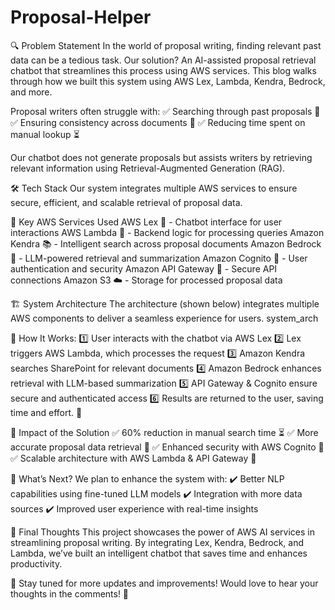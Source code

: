# Proposal-Helper

🔍 Problem Statement
In the world of proposal writing, finding relevant past data can be a tedious task. Our solution? An AI-assisted proposal retrieval chatbot that streamlines this process using AWS services. This blog walks through how we built this system using AWS Lex, Lambda, Kendra, Bedrock, and more.

Proposal writers often struggle with:
✅ Searching through past proposals 📂
✅ Ensuring consistency across documents 📝
✅ Reducing time spent on manual lookup ⏳

Our chatbot does not generate proposals but assists writers by retrieving relevant information using Retrieval-Augmented Generation (RAG).

🛠️ Tech Stack
Our system integrates multiple AWS services to ensure secure, efficient, and scalable retrieval of proposal data.

📌 Key AWS Services Used
AWS Lex 🤖 - Chatbot interface for user interactions
AWS Lambda 🔄 - Backend logic for processing queries
Amazon Kendra 📚 - Intelligent search across proposal documents
Amazon Bedrock 🤖 - LLM-powered retrieval and summarization
Amazon Cognito 🔐 - User authentication and security
Amazon API Gateway 🔗 - Secure API connections
Amazon S3 ☁️ - Storage for processed proposal data

🏗️ System Architecture
The architecture (shown below) integrates multiple AWS components to deliver a seamless experience for users.
system_arch

📌 How It Works:
1️⃣ User interacts with the chatbot via AWS Lex
2️⃣ Lex triggers AWS Lambda, which processes the request
3️⃣ Amazon Kendra searches SharePoint for relevant documents
4️⃣ Amazon Bedrock enhances retrieval with LLM-based summarization
5️⃣ API Gateway & Cognito ensure secure and authenticated access
6️⃣ Results are returned to the user, saving time and effort. 🎯

🎯 Impact of the Solution
✅ 60% reduction in manual search time ⏳
✅ More accurate proposal data retrieval 📑
✅ Enhanced security with AWS Cognito 🔐
✅ Scalable architecture with AWS Lambda & API Gateway 🚀

🚀 What’s Next?
We plan to enhance the system with:
✔️ Better NLP capabilities using fine-tuned LLM models
✔️ Integration with more data sources
✔️ Improved user experience with real-time insights

🎤 Final Thoughts
This project showcases the power of AWS AI services in streamlining proposal writing. By integrating Lex, Kendra, Bedrock, and Lambda, we’ve built an intelligent chatbot that saves time and enhances productivity.

🔗 Stay tuned for more updates and improvements! Would love to hear your thoughts in the comments! 🚀
